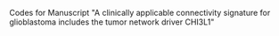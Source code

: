 Codes for Manuscript "A clinically applicable connectivity signature for glioblastoma includes the tumor network driver CHI3L1"
